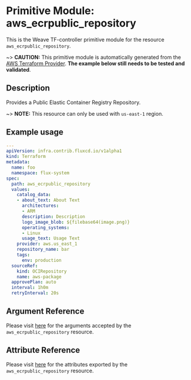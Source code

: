 
# Primitive Module: aws_ecrpublic_repository

This is the Weave TF-controller primitive module for the resource `aws_ecrpublic_repository`.

~> **CAUTION:** This primitive module is automatically generated from the [AWS Terraform Provider](https://registry.terraform.io/providers/hashicorp/aws/latest/docs/resources/ecrpublic_repository). **The example below still needs to be tested and validated**.

## Description

Provides a Public Elastic Container Registry Repository.

~> **NOTE:** This resource can only be used with `us-east-1` region.

## Example usage

```yaml
---
apiVersion: infra.contrib.fluxcd.io/v1alpha1
kind: Terraform
metadata:
  name: foo
  namespace: flux-system
spec:
  path: aws_ecrpublic_repository
  values:
    catalog_data:
    - about_text: About Text
      architectures:
      - ARM
      description: Description
      logo_image_blob: ${filebase64(image.png)}
      operating_systems:
      - Linux
      usage_text: Usage Text
    provider: aws.us_east_1
    repository_name: bar
    tags:
      env: production
  sourceRef:
    kind: OCIRepository
    name: aws-package
  approvePlan: auto
  interval: 1h0m
  retryInterval: 20s
```

## Argument Reference

Please visit [here](https://registry.terraform.io/providers/hashicorp/aws/latest/docs/resources/ecrpublic_repository#argument-reference) for the arguments accepted by the `aws_ecrpublic_repository` resource.

## Attribute Reference

Please visit [here](https://registry.terraform.io/providers/hashicorp/aws/latest/docs/resources/ecrpublic_repository#attributes-reference) for the attributes exported by the `aws_ecrpublic_repository` resource.

